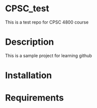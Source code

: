# CPSC_test
This is a test repo for CPSC 4800 course


# Description
This is a sample project for learning github

# Installation

# Requirements

